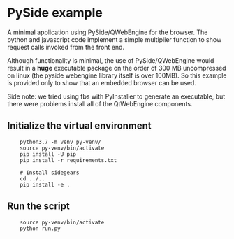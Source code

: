 # PySide example

A minimal application using PySide/QWebEngine for the browser. The
python and javascript code implement a simple multiplier function
to show request calls invoked from the front end.

Although functionality is minimal, the use of PySide/QWebEngine
would result in a **huge** executable package on the order of 300 MB
uncompressed on linux (the pyside webengine library itself is over
100MB). So this example is provided only to show that an embedded
browser can be used.

Side note: we tried using fbs with PyInstaller to generate an
executable, but there were problems install all of the QtWebEngine
components.

## Initialize the virtual environment
```
    python3.7 -m venv py-venv/
    source py-venv/bin/activate
    pip install -U pip
    pip install -r requirements.txt

    # Install sidegears
    cd ../..
    pip install -e .
```

## Run the script
```
    source py-venv/bin/activate
    python run.py
```
